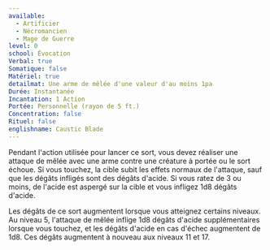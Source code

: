```yaml
---
available:
  - Artificier
  - Nécromancien
  - Mage de Guerre
level: 0
school: Évocation
Verbal: true
Somatique: false
Matériel: true
detailmat: Une arme de mêlée d'une valeur d'au moins 1pa
Durée: Instantanée
Incantation: 1 Action
Portée: Personnelle (rayon de 5 ft.)
Concentration: false
Rituel: false
englishname: Caustic Blade
---
```

Pendant l'action utilisée pour lancer ce sort, vous devez réaliser une attaque de mêlée avec une arme contre une créature à portée ou le sort échoue. Si vous touchez, la cible subit les effets normaux de l'attaque, sauf que les dégâts infligés sont des dégâts d'acide. Si vous ratez de 3 ou moins, de l'acide est aspergé sur la cible et vous infligez 1d8 dégâts d'acide.

Les dégâts de ce sort augmentent lorsque vous atteignez certains niveaux. Au niveau 5, l'attaque de mêlée inflige 1d8 dégâts d'acide supplémentaires lorsque vous touchez, et les dégâts d'acide en cas d'échec augmentent de 1d8. Ces dégâts augmentent à nouveau aux niveaux 11 et 17.
